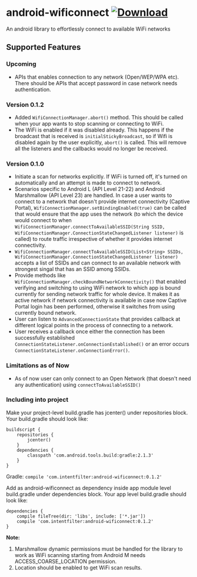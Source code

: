 # android-wificonnect [ ![Download](https://api.bintray.com/packages/nishkarsh/maven/com.intentfilter%3Aandroid-wificonnect/images/download.svg) ](https://bintray.com/nishkarsh/maven/com.intentfilter%3Aandroid-wificonnect/_latestVersion)
An android library to effortlessly connect to available WiFi networks

## Supported Features

### Upcoming
- APIs that enables connection to any network (Open/WEP/WPA etc). There should be APIs that accept password in case network needs authentication.

### Version 0.1.2
- Added `WifiConnectionManager.abort()` method. This should be called when your app wants to stop scanning or connecting to WiFi.
- The WiFi is enabled if it was disabled already. This happens if the broadcast that is received is `initialStickyBroadcast`, so if Wifi is disabled again by the user explicitly, `abort()` is called. This will remove all the listeners and the callbacks would no longer be received.

### Version 0.1.0
- Initiate a scan for networks explicitly. If WiFi is turned off, it's turned on automatically and an attempt is made to connect to network.
- Scenarios specific to Android L (API Level 21-22) and Android Marshmallow (API Level 23) are handled. In case a user wants to connect to a network that doesn't provide internet connectivity (Captive Portal), `WifiConnectionManager.setBindingEnabled(true)` can be called that would ensure that the app uses the network (to which the device would connect to when `WifiConnectionManager.connectToAvailableSSID(String SSID, WifiConnectionManager.ConnectionStateChangedListener listener)` is called) to route traffic irrespective of whether it provides internet connectivity.
- `WifiConnectionManager.connectToAvailableSSID(List<String> SSIDs, WifiConnectionManager.ConnectionStateChangedListener listener)` accepts a list of SSIDs and can connect to an available network with strongest singal that has an SSID among SSIDs.
- Provide methods like `WifiConnectionManager.checkBoundNetworkConnectivity()` that enabled verifying and switching to using WiFi network to which app is bound currently for sending network traffic for whole device. It makes it as active network if network connectivity is available in case now Captive Portal login has been performed, otherwise it switches from using currently bound network.
- User can listen to `AdvancedConnectionState` that provides callback at different logical points in the process of connecting to a network.
- User receives a callback once either the connection has been successfully established `ConnectionStateListener.onConnectionEstablished()` or an error occurs `ConnectionStateListener.onConnectionError()`.

### Limitations as of Now
- As of now user can only connect to an Open Network (that doesn't need any authentication) using `connectToAvailableSSID()`

### Including into project

Make your project-level build.gradle has jcenter() under repositories block. Your build.gradle should look like:

```
buildscript {
    repositories {
        jcenter()
    }
    dependencies {
        classpath 'com.android.tools.build:gradle:2.1.3'
    }
}
```

Gradle: `compile 'com.intentfilter:android-wificonnect:0.1.2'`

Add as android-wificonnect as dependency inside app module level build.gradle under dependencies block. Your app level build.gradle should look like:

```
dependencies {
    compile fileTree(dir: 'libs', include: ['*.jar'])
    compile 'com.intentfilter:android-wificonnect:0.1.2'
}
```

**Note:**
 1. Marshmallow dynamic permissions must be handled for the library to work as WiFi scanning starting from Android M needs ACCESS_COARSE_LOCATION permission.
 2. Location should be enabled to get WiFi scan results.
